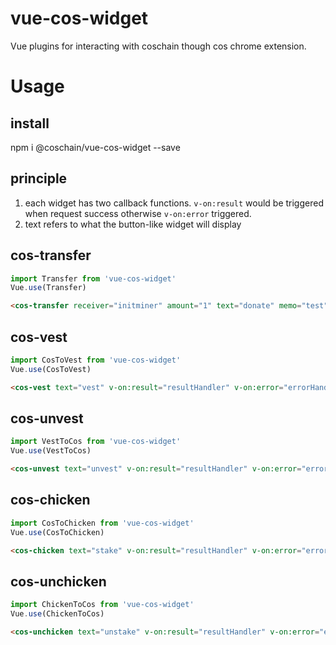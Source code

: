 # vue-cos-widget

Vue plugins for interacting with coschain though cos chrome extension.

# Usage

## install

npm i @coschain/vue-cos-widget --save

## principle

1. each widget has two callback functions. `v-on:result` would be triggered when request success otherwise `v-on:error` triggered.
2. text refers to what the button-like widget will display

## cos-transfer

```js
import Transfer from 'vue-cos-widget'
Vue.use(Transfer)
```

```html
<cos-transfer receiver="initminer" amount="1" text="donate" memo="test" v-on:result="resultHandler" v-on:error="errorHandler"></cos-transfer>
```

## cos-vest

```js
import CosToVest from 'vue-cos-widget'
Vue.use(CosToVest)
```

```html
<cos-vest text="vest" v-on:result="resultHandler" v-on:error="errorHandler"></cos-vest>
```

## cos-unvest

```js
import VestToCos from 'vue-cos-widget'
Vue.use(VestToCos)
```

```html
<cos-unvest text="unvest" v-on:result="resultHandler" v-on:error="errorHandler"></cos-unvest>
```

## cos-chicken

```js
import CosToChicken from 'vue-cos-widget'
Vue.use(CosToChicken)
```

```html
<cos-chicken text="stake" v-on:result="resultHandler" v-on:error="errorHandler"></cos-chicken>
```

## cos-unchicken

```js
import ChickenToCos from 'vue-cos-widget'
Vue.use(ChickenToCos)
```

```html
<cos-unchicken text="unstake" v-on:result="resultHandler" v-on:error="errorHandler"></cos-unchicken>
```
